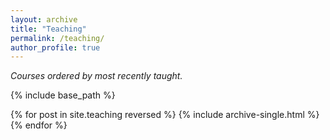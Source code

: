 ```yaml
---
layout: archive
title: "Teaching"
permalink: /teaching/
author_profile: true
---
```


_Courses ordered by most recently taught._

{% include base_path %}

{% for post in site.teaching reversed %}
  {% include archive-single.html %}
{% endfor %}
